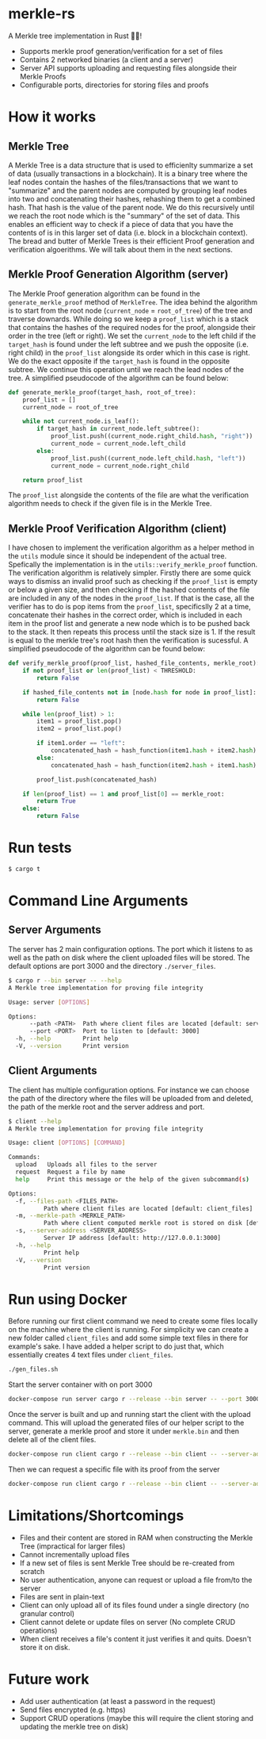 # merkle-rs
A Merkle tree implementation in Rust 🌲🦀! 

- Supports merkle proof generation/verification for a set of files
- Contains 2 networked binaries (a client and a server)
- Server API supports uploading and requesting files alongside their Merkle Proofs
- Configurable ports, directories for storing files and proofs

# How it works

## Merkle Tree
A Merkle Tree is a data structure that is used to efficienlty summarize a set of data (usually transactions in a blockchain). It is a binary tree where the leaf nodes contain the hashes of the files/transactions that we want to "summarize" and the parent nodes are computed by grouping leaf nodes into two and concatenating their hashes, rehashing them to get a combined hash. That hash is the value of the parent node. We do this recursively until we reach the root node which is the "summary" of the set of data. This enables an efficient way to check if a piece of data that you have the contents of is in this larger set of data (i.e. block in a blockchain context). The bread and butter of Merkle Trees is their efficient Proof generation and verification algoerithms. We will talk about them in the next sections.

## Merkle Proof Generation Algorithm (server)
The Merkle Proof generation algorithm can be found in the `generate_merkle_proof` method of `MerkleTree`. The idea behind the algorithm is to start from the root node (`current_node` = `root_of_tree`) of the tree and traverse downards. While doing so we keep a `proof_list` which is a stack that contains the hashes of the required nodes for the proof, alongside their order in the tree (left or right). We set the `current_node`  to the left child if the `target_hash` is found under the left subtree and we push the opposite (i.e. right child) in the `proof_list` alongside its order which in this case is right. We do the exact opposite if the `target_hash` is found in the opposite subtree. We continue this operation until we reach the lead nodes of the tree. A simplified pseudocode of the algorithm can be found below:

```python
def generate_merkle_proof(target_hash, root_of_tree):
    proof_list = []
    current_node = root_of_tree

    while not current_node.is_leaf():
        if target_hash in current_node.left_subtree():
            proof_list.push((current_node.right_child.hash, "right"))
            current_node = current_node.left_child
        else:
            proof_list.push((current_node.left_child.hash, "left"))
            current_node = current_node.right_child

    return proof_list

```

The `proof_list` alongside the contents of the file are what the verification algorithm needs to check if the given file is in the Merkle Tree.

## Merkle Proof Verification Algorithm (client)
I have chosen to implement the verification algorithm as a helper method in the `utils` module since it should be independent of the actual tree. Spefically the implementation is in the `utils::verify_merkle_proof` function. The verification algorithm is relatively simpler. Firstly there are some quick ways to dismiss an invalid proof such as checking if the `proof_list` is empty or below a given size, and then checking if the hashed contents of the file are included in any of the nodes in the `proof_list`. If that is the case, all the verifier has to do is pop items from the `proof_list`, specificslly 2 at a time, concatenate their hashes in the correct order, which is included in each item in the proof list and generate a new node which is to be pushed back to the stack. It then repeats this process until the stack size is 1. If the result is equal to the merkle tree's root hash then the verification is sucessful. A simplified pseudocode of the algorithm can be found below:

```python
def verify_merkle_proof(proof_list, hashed_file_contents, merkle_root):
    if not proof_list or len(proof_list) < THRESHOLD:
        return False

    if hashed_file_contents not in [node.hash for node in proof_list]:
        return False

    while len(proof_list) > 1:
        item1 = proof_list.pop()
        item2 = proof_list.pop()

        if item1.order == "left":
            concatenated_hash = hash_function(item1.hash + item2.hash)
        else:
            concatenated_hash = hash_function(item2.hash + item1.hash)

        proof_list.push(concatenated_hash)

    if len(proof_list) == 1 and proof_list[0] == merkle_root:
        return True
    else:
        return False

```




# Run tests 

```bash
$ cargo t
```

# Command Line Arguments

## Server Arguments
The server has 2 main configuration options. The port which it listens to as well as the path on disk where the client uploaded files will be stored. The default options are port 3000 and the directory `./server_files`.

```bash
$ cargo r --bin server -- --help
A Merkle tree implementation for proving file integrity

Usage: server [OPTIONS]

Options:
      --path <PATH>  Path where client files are located [default: server_files]
      --port <PORT>  Port to listen to [default: 3000]
  -h, --help         Print help
  -V, --version      Print version
```

## Client Arguments
The client has multiple configuration options. For instance we can choose the path of the directory where the files will be uploaded from and deleted, the path of the merkle root and the server address and port.


```bash
$ client --help
A Merkle tree implementation for proving file integrity

Usage: client [OPTIONS] [COMMAND]

Commands:
  upload   Uploads all files to the server
  request  Request a file by name
  help     Print this message or the help of the given subcommand(s)

Options:
  -f, --files-path <FILES_PATH>
          Path where client files are located [default: client_files]
  -m, --merkle-path <MERKLE_PATH>
          Path where client computed merkle root is stored on disk [default: merkle.bin]
  -s, --server-address <SERVER_ADDRESS>
          Server IP address [default: http://127.0.0.1:3000]
  -h, --help
          Print help
  -V, --version
          Print version
```

# Run using Docker
Before running our first client command we need to create some files locally on the machine where the client is running. For simplicity we can create a new folder called `client_files` and add some simple text files in there for example's sake. I have added a helper script to do just that, which essentially creates 4 text files under `client_files`.

```bash
./gen_files.sh
```

Start the server container with on port 3000

```bash
docker-compose run server cargo r --release --bin server -- --port 3000
```

Once the server is built and up and running start the client with the upload command. This will upload the generated files of our helper script to the server, generate a merkle proof and store it under `merkle.bin` and then delete all of the client files.

```bash
docker-compose run client cargo r --release --bin client -- --server-address="http://server:3000" upload
```

Then we can request a specific file with its proof from the server


```bash
docker-compose run client cargo r --release --bin client -- --server-address="http://server:3000" request "file1.txt"
```

# Limitations/Shortcomings
- Files and their content are stored in RAM when constructing the Merkle Tree (impractical for larger files)
- Cannot incrementally upload files
- If a new set of files is sent Merkle Tree should be re-created from scratch
- No user authentication, anyone can request or upload a file from/to the server
- Files are sent in plain-text
- Client can only upload all of its files found under a single directory (no granular control)
- Client cannot delete or update files on server (No complete CRUD operations)
- When client receives a file's content it just verifies it and quits. Doesn't store it on disk.

# Future work
- Add user authentication (at least a password in the request)
- Send files encrypted (e.g. https)
- Support CRUD operations (maybe this will require the client storing and updating the merkle tree on disk)
